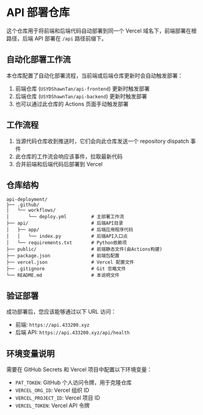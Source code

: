 # API 部署仓库

这个仓库用于将前端和后端代码自动部署到同一个 Vercel 域名下，前端部署在根路径，后端 API 部署在 `/api` 路径前缀下。

## 自动化部署工作流

本仓库配置了自动化部署流程，当前端或后端仓库更新时会自动触发部署：

1. 前端仓库 (`USYDShawnTan/api-frontend`) 更新时触发部署
2. 后端仓库 (`USYDShawnTan/api-backend`) 更新时触发部署
3. 也可以通过此仓库的 Actions 页面手动触发部署

## 工作流程

1. 当源代码仓库收到推送时，它们会向此仓库发送一个 repository dispatch 事件
2. 此仓库的工作流会响应该事件，拉取最新代码
3. 合并前端和后端代码后部署到 Vercel

## 仓库结构

```
api-deployment/
├── .github/
│   └── workflows/
│       └── deploy.yml         # 主部署工作流
├── api/                       # 后端API目录
│   ├── app/                   # 后端应用程序代码
│   │   └── index.py           # 后端API入口点
│   └── requirements.txt       # Python依赖项
├── public/                    # 前端静态文件(由Actions构建)
├── package.json               # 前端包配置
├── vercel.json                # Vercel 配置文件
├── .gitignore                 # Git 忽略文件
└── README.md                  # 本说明文件
```

## 验证部署

成功部署后，您应该能够通过以下 URL 访问：

- 前端: `https://api.433200.xyz`
- 后端 API: `https://api.433200.xyz/api/health`

## 环境变量说明

需要在 GitHub Secrets 和 Vercel 项目中配置以下环境变量：

- `PAT_TOKEN`: GitHub 个人访问令牌，用于克隆仓库
- `VERCEL_ORG_ID`: Vercel 组织 ID
- `VERCEL_PROJECT_ID`: Vercel 项目 ID
- `VERCEL_TOKEN`: Vercel API 令牌
